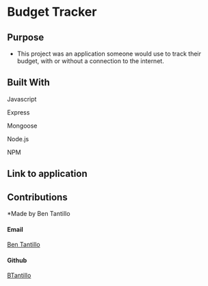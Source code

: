 # Budget Tracker

## Purpose

* This project was an application someone would use to track their budget, with or without a connection to the internet. 

## Built With

<p>Javascript</p>
<p>Express</p>
<p>Mongoose</p>
<p>Node.js</p>
<p>NPM</p>
<p></p>



## Link to application





## Contributions

*Made by Ben Tantillo
<p>
<h4>Email</h4>
<a href="mailto:bentantillo@gmail.com">Ben Tantillo </a>
</p>
<p>
<h4>Github</h4>
<a href="https://github.com/BTantillo">BTantillo </a>
</p>

